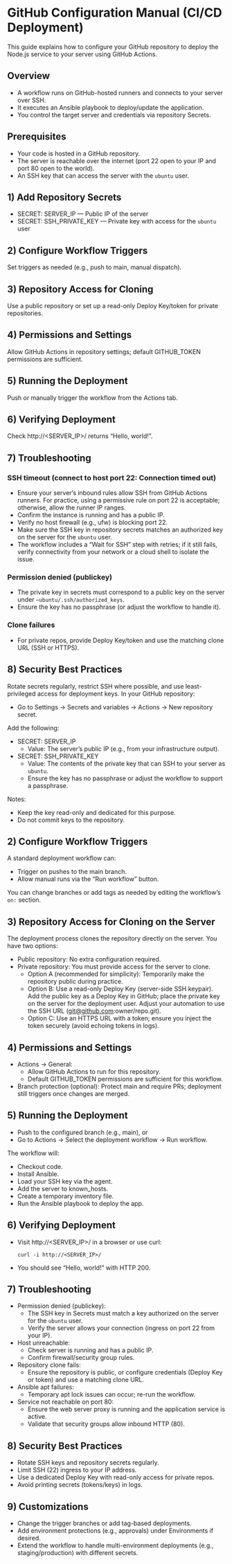 # GitHub Configuration Manual (CI/CD Deployment)

This guide explains how to configure your GitHub repository to deploy the Node.js service to your server using GitHub Actions.

## Overview
- A workflow runs on GitHub-hosted runners and connects to your server over SSH.
- It executes an Ansible playbook to deploy/update the application.
- You control the target server and credentials via repository Secrets.

## Prerequisites
- Your code is hosted in a GitHub repository.
- The server is reachable over the internet (port 22 open to your IP and port 80 open to the world).
- An SSH key that can access the server with the `ubuntu` user.

## 1) Add Repository Secrets
- SECRET: SERVER_IP — Public IP of the server
- SECRET: SSH_PRIVATE_KEY — Private key with access for the `ubuntu` user

## 2) Configure Workflow Triggers
Set triggers as needed (e.g., push to main, manual dispatch).

## 3) Repository Access for Cloning
Use a public repository or set up a read-only Deploy Key/token for private repositories.

## 4) Permissions and Settings
Allow GitHub Actions in repository settings; default GITHUB_TOKEN permissions are sufficient.

## 5) Running the Deployment
Push or manually trigger the workflow from the Actions tab.

## 6) Verifying Deployment
Check http://<SERVER_IP>/ returns “Hello, world!”.

## 7) Troubleshooting

### SSH timeout (connect to host <ip> port 22: Connection timed out)
- Ensure your server’s inbound rules allow SSH from GitHub Actions runners. For practice, using a permissive rule on port 22 is acceptable; otherwise, allow the runner IP ranges.
- Confirm the instance is running and has a public IP.
- Verify no host firewall (e.g., ufw) is blocking port 22.
- Make sure the SSH key in repository secrets matches an authorized key on the server for the `ubuntu` user.
- The workflow includes a “Wait for SSH” step with retries; if it still fails, verify connectivity from your network or a cloud shell to isolate the issue.

### Permission denied (publickey)
- The private key in secrets must correspond to a public key on the server under `~ubuntu/.ssh/authorized_keys`.
- Ensure the key has no passphrase (or adjust the workflow to handle it).

### Clone failures
- For private repos, provide Deploy Key/token and use the matching clone URL (SSH or HTTPS).

## 8) Security Best Practices
Rotate secrets regularly, restrict SSH where possible, and use least-privileged access for deployment keys.
In your GitHub repository:
- Go to Settings → Secrets and variables → Actions → New repository secret.

Add the following:
- SECRET: SERVER_IP
  - Value: The server’s public IP (e.g., from your infrastructure output).
- SECRET: SSH_PRIVATE_KEY
  - Value: The contents of the private key that can SSH to your server as `ubuntu`.
  - Ensure the key has no passphrase or adjust the workflow to support a passphrase.

Notes:
- Keep the key read-only and dedicated for this purpose.
- Do not commit keys to the repository.

## 2) Configure Workflow Triggers
A standard deployment workflow can:
- Trigger on pushes to the main branch.
- Allow manual runs via the “Run workflow” button.

You can change branches or add tags as needed by editing the workflow’s `on:` section.

## 3) Repository Access for Cloning on the Server
The deployment process clones the repository directly on the server. You have two options:
- Public repository: No extra configuration required.
- Private repository: You must provide access for the server to clone.
  - Option A (recommended for simplicity): Temporarily make the repository public during practice.
  - Option B: Use a read-only Deploy Key (server-side SSH keypair). Add the public key as a Deploy Key in GitHub; place the private key on the server for the deployment user. Adjust your automation to use the SSH URL (git@github.com:owner/repo.git).
  - Option C: Use an HTTPS URL with a token; ensure you inject the token securely (avoid echoing tokens in logs).

## 4) Permissions and Settings
- Actions → General:
  - Allow GitHub Actions to run for this repository.
  - Default GITHUB_TOKEN permissions are sufficient for this workflow.
- Branch protection (optional): Protect main and require PRs; deployment still triggers once changes are merged.

## 5) Running the Deployment
- Push to the configured branch (e.g., main), or
- Go to Actions → Select the deployment workflow → Run workflow.

The workflow will:
- Checkout code.
- Install Ansible.
- Load your SSH key via the agent.
- Add the server to known_hosts.
- Create a temporary inventory file.
- Run the Ansible playbook to deploy the app.

## 6) Verifying Deployment
- Visit http://<SERVER_IP>/ in a browser or use curl:
  ```
  curl -i http://<SERVER_IP>/
  ```
- You should see “Hello, world!” with HTTP 200.

## 7) Troubleshooting
- Permission denied (publickey):
  - The SSH key in Secrets must match a key authorized on the server for the `ubuntu` user.
  - Verify the server allows your connection (ingress on port 22 from your IP).
- Host unreachable:
  - Check server is running and has a public IP.
  - Confirm firewall/security group rules.
- Repository clone fails:
  - Ensure the repository is public, or configure credentials (Deploy Key or token) and use a matching clone URL.
- Ansible apt failures:
  - Temporary apt lock issues can occur; re-run the workflow.
- Service not reachable on port 80:
  - Ensure the web server proxy is running and the application service is active.
  - Validate that security groups allow inbound HTTP (80).

## 8) Security Best Practices
- Rotate SSH keys and repository secrets regularly.
- Limit SSH (22) ingress to your IP address.
- Use a dedicated Deploy Key with read-only access for private repos.
- Avoid printing secrets (tokens/keys) in logs.

## 9) Customizations
- Change the trigger branches or add tag-based deployments.
- Add environment protections (e.g., approvals) under Environments if desired.
- Extend the workflow to handle multi-environment deployments (e.g., staging/production) with different secrets.

